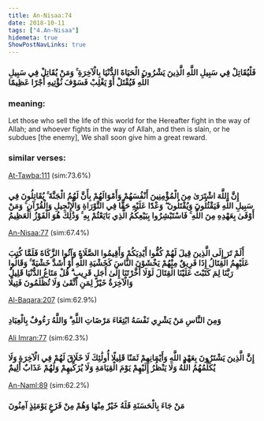 ```yaml
---
title: An-Nisaa:74
date: 2018-10-11
tags: ["4.An-Nisaa"]
hidemeta: true 
ShowPostNavLinks: true 
---
```

### فَلْيُقَاتِلْ فِي سَبِيلِ اللَّهِ الَّذِينَ يَشْرُونَ الْحَيَاةَ الدُّنْيَا بِالْآخِرَةِ ۚ وَمَنْ يُقَاتِلْ فِي سَبِيلِ اللَّهِ فَيُقْتَلْ أَوْ يَغْلِبْ فَسَوْفَ نُؤْتِيهِ أَجْرًا عَظِيمًا
### meaning: 
Let those who sell the life of this world for the Hereafter fight in the way of Allah; and whoever fights in the way of Allah, and then is slain, or he subdues [the enemy], We shall soon give him a great reward.
### similar verses: 

[At-Tawba:111](/9/111) (sim:73.6%)

### إِنَّ اللَّهَ اشْتَرَىٰ مِنَ الْمُؤْمِنِينَ أَنْفُسَهُمْ وَأَمْوَالَهُمْ بِأَنَّ لَهُمُ الْجَنَّةَ ۚ يُقَاتِلُونَ فِي سَبِيلِ اللَّهِ فَيَقْتُلُونَ وَيُقْتَلُونَ ۖ وَعْدًا عَلَيْهِ حَقًّا فِي التَّوْرَاةِ وَالْإِنْجِيلِ وَالْقُرْآنِ ۚ وَمَنْ أَوْفَىٰ بِعَهْدِهِ مِنَ اللَّهِ ۚ فَاسْتَبْشِرُوا بِبَيْعِكُمُ الَّذِي بَايَعْتُمْ بِهِ ۚ وَذَٰلِكَ هُوَ الْفَوْزُ الْعَظِيمُ

[An-Nisaa:77](/4/77) (sim:67.4%)

### أَلَمْ تَرَ إِلَى الَّذِينَ قِيلَ لَهُمْ كُفُّوا أَيْدِيَكُمْ وَأَقِيمُوا الصَّلَاةَ وَآتُوا الزَّكَاةَ فَلَمَّا كُتِبَ عَلَيْهِمُ الْقِتَالُ إِذَا فَرِيقٌ مِنْهُمْ يَخْشَوْنَ النَّاسَ كَخَشْيَةِ اللَّهِ أَوْ أَشَدَّ خَشْيَةً ۚ وَقَالُوا رَبَّنَا لِمَ كَتَبْتَ عَلَيْنَا الْقِتَالَ لَوْلَا أَخَّرْتَنَا إِلَىٰ أَجَلٍ قَرِيبٍ ۗ قُلْ مَتَاعُ الدُّنْيَا قَلِيلٌ وَالْآخِرَةُ خَيْرٌ لِمَنِ اتَّقَىٰ وَلَا تُظْلَمُونَ فَتِيلًا

[Al-Baqara:207](/2/207) (sim:62.9%)

### وَمِنَ النَّاسِ مَنْ يَشْرِي نَفْسَهُ ابْتِغَاءَ مَرْضَاتِ اللَّهِ ۗ وَاللَّهُ رَءُوفٌ بِالْعِبَادِ

[Ali Imran:77](/3/77) (sim:62.3%)

### إِنَّ الَّذِينَ يَشْتَرُونَ بِعَهْدِ اللَّهِ وَأَيْمَانِهِمْ ثَمَنًا قَلِيلًا أُولَٰئِكَ لَا خَلَاقَ لَهُمْ فِي الْآخِرَةِ وَلَا يُكَلِّمُهُمُ اللَّهُ وَلَا يَنْظُرُ إِلَيْهِمْ يَوْمَ الْقِيَامَةِ وَلَا يُزَكِّيهِمْ وَلَهُمْ عَذَابٌ أَلِيمٌ

[An-Naml:89](/27/89) (sim:62.2%)

### مَنْ جَاءَ بِالْحَسَنَةِ فَلَهُ خَيْرٌ مِنْهَا وَهُمْ مِنْ فَزَعٍ يَوْمَئِذٍ آمِنُونَ
